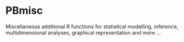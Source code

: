 # PBmisc
Miscellaneous additional R functions for statistical modelling, inference, multidimensional analyses, graphical representation and more ...
